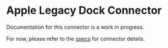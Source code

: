 # Apple Legacy Dock Connector
Documentation for this connector is a work in progress.

For now, please refer to the [specs](specs.yaml) for connector details.
